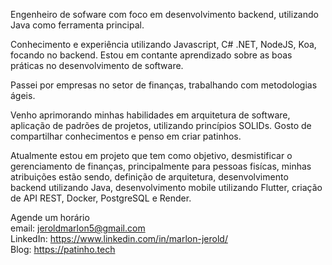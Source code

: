 Engenheiro de sofware com foco em desenvolvimento backend, utilizando Java como ferramenta principal.

Conhecimento e experiência utilizando Javascript, C# .NET, NodeJS, Koa, focando no backend. Estou em contante aprendizado sobre as boas práticas no desenvolvimento de software.

Passei por empresas no setor de finanças, trabalhando com metodologias ágeis.

Venho aprimorando minhas habilidades em arquitetura de software, aplicação de padrões de projetos, utilizando princípios SOLIDs. Gosto de compartilhar conhecimentos e penso em criar patinhos.

Atualmente estou em projeto que tem como objetivo, desmistificar o gerenciamento de finanças, principalmente para pessoas fisícas, minhas atribuições estão sendo, definição de arquitetura, desenvolvimento backend utilizando Java, desenvolvimento mobile utilizando Flutter, criação de API REST, Docker, PostgreSQL e Render.

Agende um horário <br>
email: jeroldmarlon5@gmail.com <br>
LinkedIn: https://www.linkedin.com/in/marlon-jerold/ <br>
Blog: https://patinho.tech
